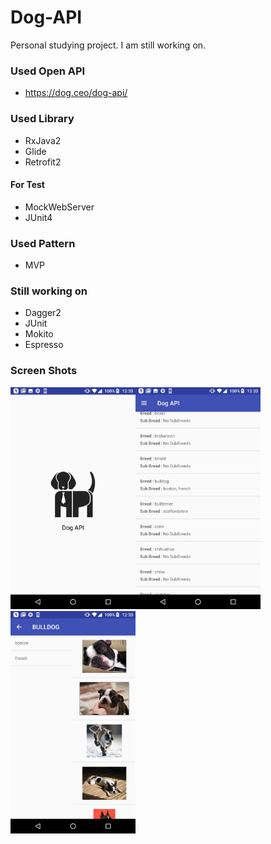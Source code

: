 # Dog-API
Personal studying project. I am still working on.

### Used Open API
- https://dog.ceo/dog-api/

### Used Library
- RxJava2
- Glide
- Retrofit2
#### For Test
- MockWebServer
- JUnit4

### Used Pattern
- MVP

### Still working on
- Dagger2
- JUnit
- Mokito
- Espresso

### Screen Shots
<img src="https://github.com/im182cm/Dog-API/blob/master/Screenshot1.jpg" width="200"><img src="https://github.com/im182cm/Dog-API/blob/master/Screenshot2.jpg" width="200"><img src="https://github.com/im182cm/Dog-API/blob/master/Screenshot3.jpg" width="200">
